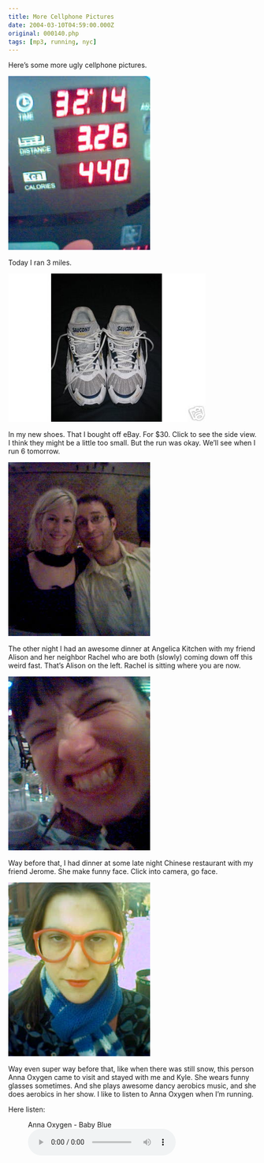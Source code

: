 ```yaml
---
title: More Cellphone Pictures
date: 2004-03-10T04:59:00.000Z
original: 000140.php
tags: [mp3, running, nyc]
---
```


Here’s some more ugly cellphone pictures.

<p class="polaroid" style="--deg: -2deg"><img src="./3milerun.jpg" /></p>
Today I ran 3 miles.

<p class="polaroid" style="--deg: -2deg"><img src="./newshoes-0.jpg" /></p>
In my new shoes. That I bought off eBay. For $30. Click to see the side view. I think they might be a little too small. But the run was okay. We’ll see when I run 6 tomorrow.

<p class="polaroid" style="--deg: -2deg"><img src="./pascal-alison.jpg" /></p>
The other night I had an awesome dinner at Angelica Kitchen with my friend Alison and her neighbor Rachel who are both (slowly) coming down off this weird fast. That’s Alison on the left. Rachel is sitting where you are now.

<p class="polaroid" style="--deg: -2deg"><img src="./jerome.jpg" /></p>
Way before that, I had dinner at some late night Chinese restaurant with my friend Jerome. She make funny face. Click into camera, go face.

<p class="polaroid" style="--deg: -2deg"><img src="./annaoxygen.jpg" /></p>
Way even super way before that, like when there was still snow, this person Anna Oxygen came to visit and stayed with me and Kyle. She wears funny glasses sometimes. And she plays awesome dancy aerobics music, and she does aerobics in her show. I like to listen to Anna Oxygen when I’m running.

Here listen:

<figure>
  <figcaption>Anna Oxygen - Baby Blue</figcaption>
  <audio controls src="./annaoxygen-babyblue.mp3" />
</figure>
